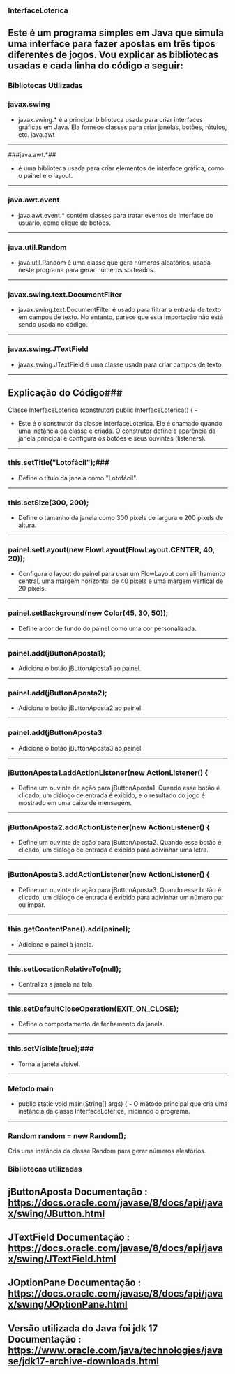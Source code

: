 ### InterfaceLoterica ### 

Este é um programa simples em Java que simula uma interface para fazer apostas em três tipos diferentes de jogos. Vou explicar as bibliotecas usadas e cada linha do código a seguir:
------------------------------------------------------------------------------------------------------------------------------------------------------------------------------------------

### Bibliotecas Utilizadas ### 

  ### javax.swing ###
* javax.swing.* é a principal biblioteca usada para criar interfaces gráficas em Java. Ela fornece classes para criar janelas, botões, rótulos, etc.
java.awt
-----------------------------------------------------------------------------------------------------------------------------------------------------------------------------------------
###java.awt.*## 
* é uma biblioteca usada para criar elementos de interface gráfica, como o painel e o layout.
 ---------------------------------------------------------------------------------------------------------------------------------------------------------------------------------------
### java.awt.event ###
* java.awt.event.* contém classes para tratar eventos de interface do usuário, como clique de botões.
-----------------------------------------------------------------------------------------------------------------------------------------------------------------------------------------
### java.util.Random ###
* java.util.Random é uma classe que gera números aleatórios, usada neste programa para gerar números sorteados.
-----------------------------------------------------------------------------------------------------------------------------------------------------------------------------------------
### javax.swing.text.DocumentFilter ### 
* javax.swing.text.DocumentFilter é usado para filtrar a entrada de texto em campos de texto. No entanto, parece que esta importação não está sendo usada no código.
-----------------------------------------------------------------------------------------------------------------------------------------------------------------------------------------
### javax.swing.JTextField ###
* javax.swing.JTextField é uma classe usada para criar campos de texto.
-----------------------------------------------------------------------------------------------------------------------------------------------------------------------------------------
## Explicação do Código### 
Classe InterfaceLoterica (construtor)
public InterfaceLoterica() { - 

* Este é o construtor da classe InterfaceLoterica. Ele é chamado quando uma instância da classe é criada. O construtor define a aparência da janela principal e configura os botões e seus ouvintes (listeners).
-----------------------------------------------------------------------------------------------------------------------------------------------------------------------------------------

### this.setTitle("Lotofácil");### 
*  Define o título da janela como "Lotofácil".
-----------------------------------------------------------------------------------------------------------------------------------------------------------------------------------------
### this.setSize(300, 200); ### 
*  Define o tamanho da janela como 300 pixels de largura e 200 pixels de altura.
-----------------------------------------------------------------------------------------------------------------------------------------------------------------------------------------
### painel.setLayout(new FlowLayout(FlowLayout.CENTER, 40, 20)); ###

* Configura o layout do painel para usar um FlowLayout com alinhamento central, uma margem horizontal de 40 pixels e uma margem vertical de 20 pixels.
-----------------------------------------------------------------------------------------------------------------------------------------------------------------------------------------
### painel.setBackground(new Color(45, 30, 50)); ###
* Define a cor de fundo do painel como uma cor personalizada.
-----------------------------------------------------------------------------------------------------------------------------------------------------------------------------------------
### painel.add(jButtonAposta1); ###
* Adiciona o botão jButtonAposta1 ao painel.
-----------------------------------------------------------------------------------------------------------------------------------------------------------------------------------------
### painel.add(jButtonAposta2); ###
* Adiciona o botão jButtonAposta2 ao painel.
-----------------------------------------------------------------------------------------------------------------------------------------------------------------------------------------

###  painel.add(jButtonAposta3 ###
* Adiciona o botão jButtonAposta3 ao painel.
-----------------------------------------------------------------------------------------------------------------------------------------------------------------------------------------

### jButtonAposta1.addActionListener(new ActionListener() { ###

* Define um ouvinte de ação para jButtonAposta1. Quando esse botão é clicado, um diálogo de entrada é exibido, e o resultado do jogo é mostrado em uma caixa de mensagem.
-----------------------------------------------------------------------------------------------------------------------------------------------------------------------------------------
### jButtonAposta2.addActionListener(new ActionListener() { ###
* Define um ouvinte de ação para jButtonAposta2. Quando esse botão é clicado, um diálogo de entrada é exibido para adivinhar uma letra.
-----------------------------------------------------------------------------------------------------------------------------------------------------------------------------------------
### jButtonAposta3.addActionListener(new ActionListener() { ###
* Define um ouvinte de ação para jButtonAposta3. Quando esse botão é clicado, um diálogo de entrada é exibido para adivinhar um número par ou ímpar.
-----------------------------------------------------------------------------------------------------------------------------------------------------------------------------------------
### this.getContentPane().add(painel); ###
* Adiciona o painel à janela.
-----------------------------------------------------------------------------------------------------------------------------------------------------------------------------------------
### this.setLocationRelativeTo(null); ###
* Centraliza a janela na tela.
-----------------------------------------------------------------------------------------------------------------------------------------------------------------------------------------
### this.setDefaultCloseOperation(EXIT_ON_CLOSE); ###
* Define o comportamento de fechamento da janela.
-----------------------------------------------------------------------------------------------------------------------------------------------------------------------------------------
### this.setVisible(true);### 
* Torna a janela visível.

----------------------------------------------------------------------------------------------------------------------------------------------------------------------------------------

### Método main ### 
* public static void main(String[] args) { - O método principal que cria uma instância da classe InterfaceLoterica, iniciando o programa.
 ----------------------------------------------------------------------------------------------------------------------------------------------------------------------------------------
 ### Random random = new Random(); ###
 Cria uma instância da classe Random para gerar números aleatórios.

 ###  Bibliotecas utilizadas ### 

jButtonAposta 
Documentação : https://docs.oracle.com/javase/8/docs/api/javax/swing/JButton.html 
----------------------------------------------------------------------------------------------------------------------------------------------------------------------------------------
JTextField 
Documentação : https://docs.oracle.com/javase/8/docs/api/javax/swing/JTextField.html
----------------------------------------------------------------------------------------------------------------------------------------------------------------------------------------
JOptionPane 
Documentação : https://docs.oracle.com/javase/8/docs/api/javax/swing/JOptionPane.html 
----------------------------------------------------------------------------------------------------------------------------------------------------------------------------------------

Versão utilizada do Java foi jdk 17 
Documentação : https://www.oracle.com/java/technologies/javase/jdk17-archive-downloads.html
----------------------------------------------------------------------------------------------------------------------------------------------------------------------------------------
